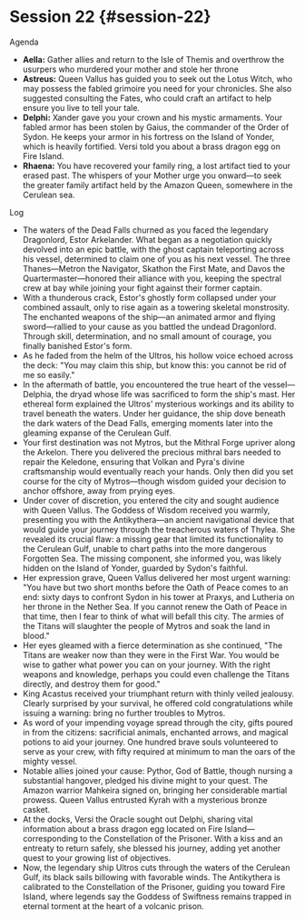 # Session 22 {#session-22}

Agenda

* **Aella:** Gather allies and return to the Isle of Themis and overthrow the usurpers who murdered your mother and stole her throne  
* **Astreus:** Queen Vallus has guided you to seek out the Lotus Witch, who may possess the fabled grimoire you need for your chronicles. She also suggested consulting the Fates, who could craft an artifact to help ensure you live to tell your tale.  
* **Delphi:** Xander gave you your crown and his mystic armaments. Your fabled armor has been stolen by Gaius, the commander of the Order of Sydon. He keeps your armor in his fortress on the Island of Yonder, which is heavily fortified. Versi told you about a brass dragon egg on Fire Island.  
* **Rhaena:** You have recovered your family ring, a lost artifact tied to your erased past. The whispers of your Mother urge you onward—to seek the greater family artifact held by the Amazon Queen, somewhere in the Cerulean sea.

Log

* The waters of the Dead Falls churned as you faced the legendary Dragonlord, Estor Arkelander. What began as a negotiation quickly devolved into an epic battle, with the ghost captain teleporting across his vessel, determined to claim one of you as his next vessel. The three Thanes—Metron the Navigator, Skathon the First Mate, and Davos the Quartermaster—honored their alliance with you, keeping the spectral crew at bay while joining your fight against their former captain.  
* With a thunderous crack, Estor's ghostly form collapsed under your combined assault, only to rise again as a towering skeletal monstrosity. The enchanted weapons of the ship—an animated armor and flying sword—rallied to your cause as you battled the undead Dragonlord. Through skill, determination, and no small amount of courage, you finally banished Estor's form.  
* As he faded from the helm of the Ultros, his hollow voice echoed across the deck: "You may claim this ship, but know this: you cannot be rid of me so easily."  
* In the aftermath of battle, you encountered the true heart of the vessel—Delphia, the dryad whose life was sacrificed to form the ship's mast. Her ethereal form explained the Ultros' mysterious workings and its ability to travel beneath the waters. Under her guidance, the ship dove beneath the dark waters of the Dead Falls, emerging moments later into the gleaming expanse of the Cerulean Gulf.  
* Your first destination was not Mytros, but the Mithral Forge upriver along the Arkelon. There you delivered the precious mithral bars needed to repair the Keledone, ensuring that Volkan and Pyra's divine craftsmanship would eventually reach your hands. Only then did you set course for the city of Mytros—though wisdom guided your decision to anchor offshore, away from prying eyes.  
* Under cover of discretion, you entered the city and sought audience with Queen Vallus. The Goddess of Wisdom received you warmly, presenting you with the Antikythera—an ancient navigational device that would guide your journey through the treacherous waters of Thylea. She revealed its crucial flaw: a missing gear that limited its functionality to the Cerulean Gulf, unable to chart paths into the more dangerous Forgotten Sea. The missing component, she informed you, was likely hidden on the Island of Yonder, guarded by Sydon's faithful.  
* Her expression grave, Queen Vallus delivered her most urgent warning: "You have but two short months before the Oath of Peace comes to an end: sixty days to confront Sydon in his tower at Praxys, and Lutheria on her throne in the Nether Sea. If you cannot renew the Oath of Peace in that time, then I fear to think of what will befall this city. The armies of the Titans will slaughter the people of Mytros and soak the land in blood."  
* Her eyes gleamed with a fierce determination as she continued, "The Titans are weaker now than they were in the First War. You would be wise to gather what power you can on your journey. With the right weapons and knowledge, perhaps you could even challenge the Titans directly, and destroy them for good."  
* King Acastus received your triumphant return with thinly veiled jealousy. Clearly surprised by your survival, he offered cold congratulations while issuing a warning: bring no further troubles to Mytros.  
* As word of your impending voyage spread through the city, gifts poured in from the citizens: sacrificial animals, enchanted arrows, and magical potions to aid your journey. One hundred brave souls volunteered to serve as your crew, with fifty required at minimum to man the oars of the mighty vessel.  
* Notable allies joined your cause: Pythor, God of Battle, though nursing a substantial hangover, pledged his divine might to your quest. The Amazon warrior Mahkeira signed on, bringing her considerable martial prowess. Queen Vallus entrusted Kyrah with a mysterious bronze casket.  
* At the docks, Versi the Oracle sought out Delphi, sharing vital information about a brass dragon egg located on Fire Island—corresponding to the Constellation of the Prisoner. With a kiss and an entreaty to return safely, she blessed his journey, adding yet another quest to your growing list of objectives.  
* Now, the legendary ship Ultros cuts through the waters of the Cerulean Gulf, its black sails billowing with favorable winds. The Antikythera is calibrated to the Constellation of the Prisoner, guiding you toward Fire Island, where legends say the Goddess of Swiftness remains trapped in eternal torment at the heart of a volcanic prison.
